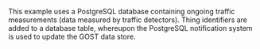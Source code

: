 This example uses a PostgreSQL database containing ongoing traffic measurements (data measured by traffic detectors). Thing identifiers are added to a database table, whereupon the PostgreSQL notification system is used to update the GOST data store.